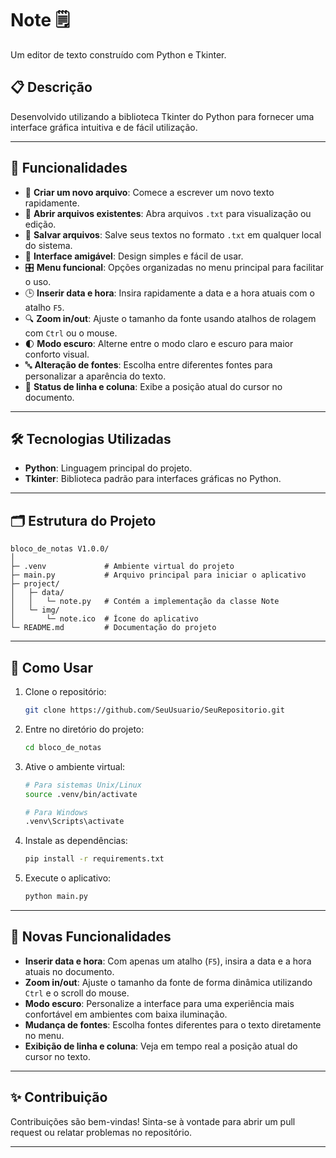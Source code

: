 
# Note 🗒️
Um editor de texto construído com Python e Tkinter.

## 📋 **Descrição**
Desenvolvido utilizando a biblioteca Tkinter do Python para fornecer uma interface gráfica intuitiva e de fácil utilização.

---

## 🚀 **Funcionalidades**
- 📄 **Criar um novo arquivo**: Comece a escrever um novo texto rapidamente.
- 📂 **Abrir arquivos existentes**: Abra arquivos `.txt` para visualização ou edição.
- 💾 **Salvar arquivos**: Salve seus textos no formato `.txt` em qualquer local do sistema.
- 🔘 **Interface amigável**: Design simples e fácil de usar.
- 🎛️ **Menu funcional**: Opções organizadas no menu principal para facilitar o uso.
- 🕒 **Inserir data e hora**: Insira rapidamente a data e a hora atuais com o atalho `F5`.
- 🔍 **Zoom in/out**: Ajuste o tamanho da fonte usando atalhos de rolagem com `Ctrl` ou o mouse.
- 🌓 **Modo escuro**: Alterne entre o modo claro e escuro para maior conforto visual.
- 🔤 **Alteração de fontes**: Escolha entre diferentes fontes para personalizar a aparência do texto.
- 📏 **Status de linha e coluna**: Exibe a posição atual do cursor no documento.

---

## 🛠️ **Tecnologias Utilizadas**
- **Python**: Linguagem principal do projeto.
- **Tkinter**: Biblioteca padrão para interfaces gráficas no Python.

---

## 🗂️ **Estrutura do Projeto**
```
bloco_de_notas V1.0.0/
│
├─ .venv             # Ambiente virtual do projeto
├─ main.py           # Arquivo principal para iniciar o aplicativo          
├─ project/
│   ├─ data/
│   │   └─ note.py   # Contém a implementação da classe Note
│   └─ img/
│       └─ note.ico  # Ícone do aplicativo
└─ README.md         # Documentação do projeto
```

---

## 📜 **Como Usar**
1. Clone o repositório:
   ```bash
   git clone https://github.com/SeuUsuario/SeuRepositorio.git
   ```
2. Entre no diretório do projeto:
   ```bash
   cd bloco_de_notas
   ```
3. Ative o ambiente virtual:
   ```bash
   # Para sistemas Unix/Linux
   source .venv/bin/activate

   # Para Windows
   .venv\Scripts\activate
   ```
4. Instale as dependências:
   ```bash
   pip install -r requirements.txt
   ```
5. Execute o aplicativo:
   ```bash
   python main.py
   ```

---

## 🧩 **Novas Funcionalidades**
- **Inserir data e hora**: Com apenas um atalho (`F5`), insira a data e a hora atuais no documento.
- **Zoom in/out**: Ajuste o tamanho da fonte de forma dinâmica utilizando `Ctrl` e o scroll do mouse.
- **Modo escuro**: Personalize a interface para uma experiência mais confortável em ambientes com baixa iluminação.
- **Mudança de fontes**: Escolha fontes diferentes para o texto diretamente no menu.
- **Exibição de linha e coluna**: Veja em tempo real a posição atual do cursor no texto.

---

## ✨ **Contribuição**
Contribuições são bem-vindas! Sinta-se à vontade para abrir um pull request ou relatar problemas no repositório.

---
